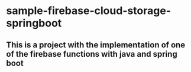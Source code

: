 # sample-firebase-cloud-storage-springboot
## This is a project with the implementation of one of the firebase functions with java and spring boot
